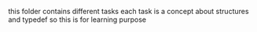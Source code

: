 this folder contains different tasks
each task is a concept about structures and typedef
so this is for learning purpose 